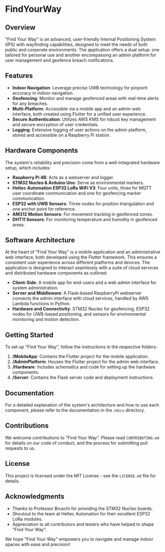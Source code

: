 # FindYourWay

## Overview

"Find Your Way" is an advanced, user-friendly Internal Positioning System (IPS) with wayfinding capabilities, designed to meet the needs of both public and corporate environments. The application offers a dual setup: one tailored for personal use and another encompassing an admin platform for user management and geofence breach notifications.

## Features

- **Indoor Navigation**: Leverage precise UWB technology for pinpoint accuracy in indoor navigation.
- **Geofencing**: Monitor and manage geofenced areas with real-time alerts for any breaches.
- **Multi-Platform**: Accessible via a mobile app and an admin web interface, both created using Flutter for a unified user experience.
- **Secure Authentication**: Utilizes AWS KMS for robust key management and secure encryption of user credentials.
- **Logging**: Extensive logging of user actions on the admin platform, stored and accessible on a Raspberry Pi station.

## Hardware Components

The system's reliability and precision come from a well-integrated hardware setup, which includes:

- **Raspberry Pi 4B**: Acts as a webserver and logger.
- **STM32 Nucleo & Arduino Uno**: Serve as environmental markers.
- **Heltec Automation ESP32 LoRa WiFi V3**: Four units, three for MQTT user coordinate communication and one for geofencing marker communication.
- **ESP32 with UWB Sensors**: Three nodes for position triangulation and one anchor point for reference.
- **AM312 Motion Sensors**: For movement tracking in geofenced zones.
- **DHT11 Sensors**: For monitoring temperature and humidity in geofenced areas.

## Software Architecture

At the heart of "Find Your Way" is a mobile application and an administrative web interface, both developed using the Flutter framework. This ensures a consistent user experience across different platforms and devices. The application is designed to interact seamlessly with a suite of cloud services and distributed hardware components as outlined:

- **Client-Side**: A mobile app for end-users and a web admin interface for system administration.
- **Server and Middleware**: A Flask-based RaspberryPi webserver connects the admin interface with cloud services, handled by AWS Lambda functions in Python.
- **Hardware and Connectivity**: STM32 Nucleo for geofencing, ESP32 nodes for UWB-based positioning, and sensors for environmental monitoring and motion detection.

## Getting Started

To set up "Find Your Way", follow the instructions in the respective folders:

1. **/MobileApp**: Contains the Flutter project for the mobile application.
2. **/AdminPlatform**: Houses the Flutter project for the admin web interface.
3. **/Hardware**: Includes schematics and code for setting up the hardware components.
4. **/Server**: Contains the Flask server code and deployment instructions.

## Documentation

For a detailed explanation of the system's architecture and how to use each component, please refer to the documentation in the `/docs` directory.

## Contributions

We welcome contributions to "Find Your Way". Please read `CONTRIBUTING.md` for details on our code of conduct, and the process for submitting pull requests to us.

## License

This project is licensed under the MIT License - see the `LICENSE.md` file for details.

## Acknowledgments

- Thanks to Professor Bruschi for providing the STM32 Nucleo boards.
- Shoutout to the team at Heltec Automation for their excellent ESP32 LoRa modules.
- Appreciation to all contributors and testers who have helped to shape "Find Your Way".

We hope "Find Your Way" empowers you to navigate and manage indoor spaces with ease and precision!
